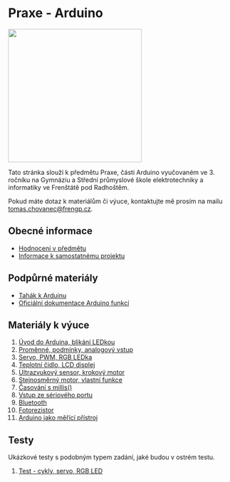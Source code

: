 # Praxe - Arduino

<img src="https://github.com/user-attachments/assets/63f53169-3490-4967-8baf-041eefeb903b" width="300"/>

Tato stránka slouží k předmětu Praxe, části Arduino vyučovaném ve 3. ročníku na Gymnáziu a Střední průmyslové škole elektrotechniky a informatiky ve Frenštátě pod Radhoštěm.

Pokud máte dotaz k materiálům či výuce, kontaktujte mě prosím na mailu tomas.chovanec@frengp.cz.

## Obecné informace
- [Hodnocení v předmětu](Hodnoceni_predmetu.md)
- [Informace k samostatnému projektu](Projekt.md)


## Podpůrné materiály
- [Tahák k Arduinu](/prezentace/Arduino_tahak.pdf)
- [Oficiální dokumentace Arduino funkcí](https://docs.arduino.cc/language-reference/)

## Materiály k výuce
1. [Úvod do Arduina, blikání LEDkou](01_lekce.md)
1. [Proměnné, podmínky, analogový vstup](02_lekce.md)
1. [Servo, PWM, RGB LEDka](03_lekce.md)
1. [Teplotní čidlo, LCD displej](04_lekce.md)
1. [Ultrazvukový sensor, krokový motor](05_lekce.md)
1. [Stejnosměrný motor, vlastní funkce](06_lekce.md)
1. [Časování s millis()](07_lekce.md)
1. [Vstup ze sériového portu](08_lekce.md)
1. [Bluetooth](10_lekce.md)
1. [Fotorezistor](11_lekce.md)
1. [Arduino jako měřící přístroj](12_lekce.md)

    
<!---
- [Zadání E3A](Zadani_projektu_E3A_sk_2.md)
- [Zadání E3B](Zadani_projektu_E3B_sk_2.md)

13. [Závěr](13_zaver.md)
--->

## Testy
Ukázkové testy s podobným typem zadání, jaké budou v ostrém testu. 

1. [Test - cykly, servo, RGB LED](files/Test_1.md)

<!---
2. [Program ve dvojicích](09_lekce.md)
--->

